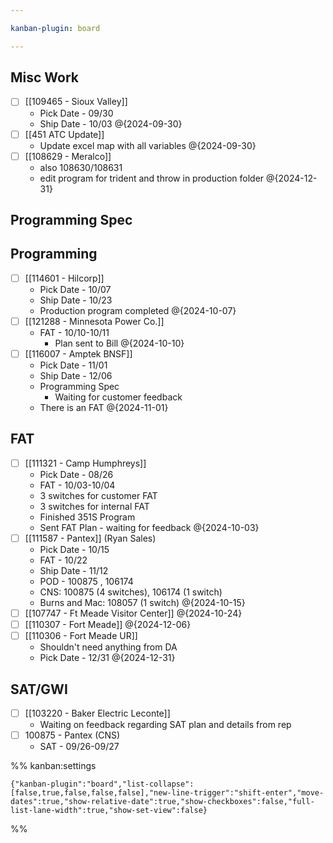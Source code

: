 ```yaml
---

kanban-plugin: board

---
```


## Misc Work

- [ ] [[109465 - Sioux Valley]]
	- Pick Date - 09/30
	- Ship Date - 10/03 @{2024-09-30}
- [ ] [[451 ATC Update]]
	- Update excel map with all variables @{2024-09-30}
- [ ] [[108629 - Meralco]]
	- also 108630/108631
	- edit program for trident and throw in production folder @{2024-12-31}


## Programming Spec



## Programming

- [ ] [[114601 - Hilcorp]]
	- Pick Date - 10/07
	- Ship Date - 10/23
	- Production program completed
	@{2024-10-07}
- [ ] [[121288 - Minnesota Power Co.]]
	- FAT - 10/10-10/11
		- Plan sent to Bill
	@{2024-10-10}
- [ ] [[116007 - Amptek BNSF]]
	- Pick Date - 11/01
	- Ship Date - 12/06
	- Programming Spec 
		- Waiting for customer feedback
	- There is an FAT
	@{2024-11-01}


## FAT

- [ ] [[111321 - Camp Humphreys]]
	- Pick Date - 08/26
	- FAT - 10/03-10/04
	- 3 switches for customer FAT
	- 3 switches for internal FAT
	- Finished 351S Program
	- Sent FAT Plan - waiting for feedback
	@{2024-10-03}
- [ ] [[111587 - Pantex]] (Ryan Sales)
	- Pick Date - 10/15
	- FAT - 10/22
	- Ship Date - 11/12
	- POD - 100875 , 106174
	- CNS: 100875 (4 switches), 106174 (1 switch)
	- Burns and Mac: 108057 (1 switch) @{2024-10-15}
- [ ] [[107747 - Ft Meade Visitor Center]] @{2024-10-24}
- [ ] [[110307 - Fort Meade]] @{2024-12-06}
- [ ] [[110306 - Fort Meade UR]]
	- Shouldn't need anything from DA
	- Pick Date - 12/31 @{2024-12-31}


## SAT/GWI

- [ ] [[103220 - Baker Electric Leconte]]
	- Waiting on feedback regarding SAT plan and details from rep
- [ ] 100875 - Pantex (CNS)
	- SAT - 09/26-09/27




%% kanban:settings
```
{"kanban-plugin":"board","list-collapse":[false,true,false,false,false],"new-line-trigger":"shift-enter","move-dates":true,"show-relative-date":true,"show-checkboxes":false,"full-list-lane-width":true,"show-set-view":false}
```
%%